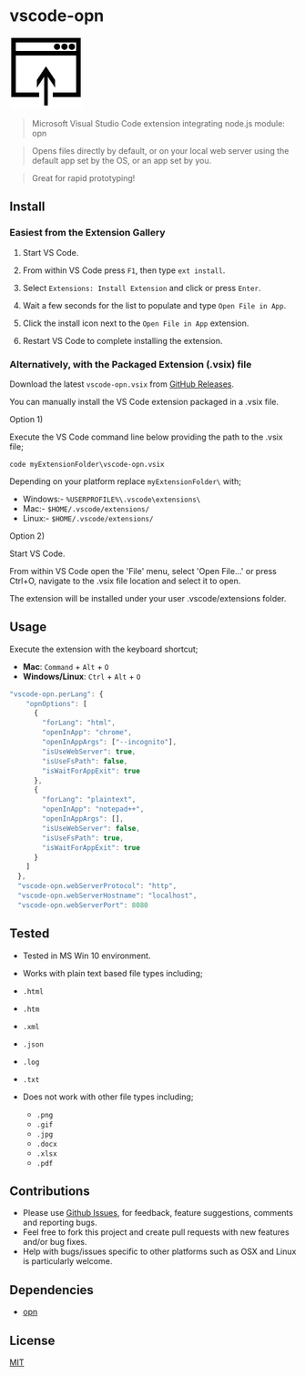 # vscode-opn

![vscode-opn](public/assets/images/vscode-opn.png)

> Microsoft Visual Studio Code extension integrating node.js module: opn
 
> Opens files directly by default, or on your local web server using the default app set by the OS, or an app set by you.

> Great for rapid prototyping!

## Install

### Easiest from the Extension Gallery

1. Start VS Code.

2. From within VS Code press `F1`, then type `ext install`.

3. Select `Extensions: Install Extension` and click or press `Enter`.

4. Wait a few seconds for the list to populate and type `Open File in App`.

5. Click the install icon next to the `Open File in App` extension.

6. Restart VS Code to complete installing the extension.

### Alternatively, with the Packaged Extension (.vsix) file

Download the latest `vscode-opn.vsix` from [GitHub Releases](../../releases). 

You can manually install the VS Code extension packaged in a .vsix file. 

Option 1) 

Execute the VS Code command line below providing the path to the .vsix file;

    code myExtensionFolder\vscode-opn.vsix  

Depending on your platform replace `myExtensionFolder\` with;

- Windows:- `%USERPROFILE%\.vscode\extensions\`
- Mac:- `$HOME/.vscode/extensions/`
- Linux:- `$HOME/.vscode/extensions/`

Option 2)

Start VS Code. 

From within VS Code open the 'File' menu, select 'Open File...' or press Ctrl+O, navigate to the .vsix file location and select it to open.

The extension will be installed under your user .vscode/extensions folder.

## Usage

Execute the extension with the keyboard shortcut;

- **Mac**: `Command` + `Alt` + `O`
- **Windows/Linux**: `Ctrl` + `Alt` + `O`

```javascript
"vscode-opn.perLang": {
    "opnOptions": [
      {
        "forLang": "html",
        "openInApp": "chrome",
        "openInAppArgs": ["--incognito"],
        "isUseWebServer": true,
        "isUseFsPath": false,
        "isWaitForAppExit": true
      },
      {
        "forLang": "plaintext",
        "openInApp": "notepad++",
        "openInAppArgs": [],
        "isUseWebServer": false,
        "isUseFsPath": true,
        "isWaitForAppExit": true
      }
    ]
  },
  "vscode-opn.webServerProtocol": "http",
  "vscode-opn.webServerHostname": "localhost",
  "vscode-opn.webServerPort": 8080
```


## Tested

- Tested in MS Win 10 environment.

- Works with plain text based file types including;
 - `.html` 
 - `.htm` 
 - `.xml` 
 - `.json`
 - `.log`
 - `.txt` 
 
- Does not work with other file types including;
  - `.png`
  - `.gif`
  - `.jpg`
  - `.docx`
  - `.xlsx`
  - `.pdf`
   
## Contributions

- Please use [Github Issues](../../issues), for feedback, feature suggestions, comments and reporting bugs.
- Feel free to fork this project and create pull requests with new features and/or bug fixes.
- Help with bugs/issues specific to other platforms such as OSX and Linux is particularly welcome.

## Dependencies

- [opn](https://github.com/sindresorhus/opn)

## License
[MIT](LICENSE.txt)
